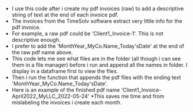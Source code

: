 - I use this code after i create my pdf invoices (raw) to add a descriptive string of text at the end of each invoice pdf.
- The invoices from the TimeSolv software extract very little info for the pdf invoice. 
- For example, a raw pdf could be 'Client1_Invoice-1'. This is not descriptive enough. 
- I prefer to add the 'MonthYear_MyCo.Name_Today'sDate' at the end of the raw pdf name above.
- This code lets me see what files are in the folder (all though i can see them in a file manager) before i run and append all the names in folder. I display in a dataframe first to view the files. 
- Then i run the function that appends the pdf files with the ending text 'MonthYear_MyCo.Name_Today'sDate'.
- Here is an example of the finished pdf name 'Client1_Invoice-April2022_MyLLC_2022-05-24'
*This saves me time and from mislabeling the invoices i create each month.
